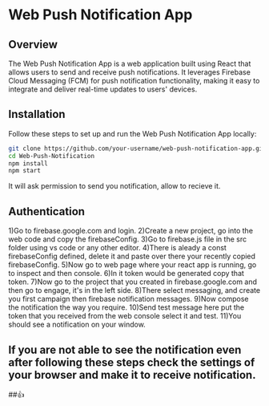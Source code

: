 # Web Push Notification App

## Overview

The Web Push Notification App is a web application built using React that allows users to send and receive push notifications. It leverages Firebase Cloud Messaging (FCM) for push notification functionality, making it easy to integrate and deliver real-time updates to users' devices.

## Installation

Follow these steps to set up and run the Web Push Notification App locally:

~~~bash
git clone https://github.com/your-username/web-push-notification-app.git
cd Web-Push-Notification
npm install
npm start
~~~
It will ask permission to send you notification, allow to recieve it.

## Authentication

1)Go to firebase.google.com and login.
2)Create a new project, go into the web code and copy the firebaseConfig.
3)Go to firebase.js file in the src folder using vs code or any other editor.
4)There is aleady a const firebaseConfig defined, delete it and paste over there your recently copied firebaseConfig.
5)Now go to web page where your react app is running, go to inspect and then console.
6)In it token would be generated copy that token.
7)Now go to the project that you created in firebase.google.com and then go to engage, it's in the left side.
8)There select messaging, and create you first campaign then firebase notification messages.
9)Now compose the notification the way you require.
10)Send test message here put the token that you received from the web console select it and test.
11)You should see a notification on your window.

## If you are not able to see the notification even after following these steps check the settings of your browser and make it to receive notification.

##👍

